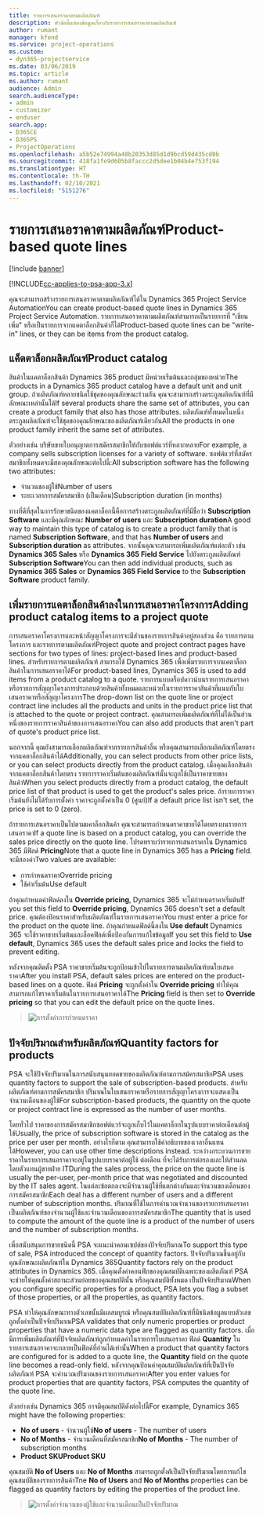 ```yaml
---
title: รายการเสนอราคาตามผลิตภัณฑ์
description: หัวข้อนี้แสดงข้อมูลเกี่ยวกับรายการเสนอราคาตามผลิตภัณฑ์
author: rumant
manager: kfend
ms.service: project-operations
ms.custom:
- dyn365-projectservice
ms.date: 03/06/2019
ms.topic: article
ms.author: rumant
audience: Admin
search.audienceType:
- admin
- customizer
- enduser
search.app:
- D365CE
- D365PS
- ProjectOperations
ms.openlocfilehash: a5b52e74994a40b20353d85d1d9bcd59d435cd0b
ms.sourcegitcommit: 418fa1fe9d605b8faccc2d5dee1b04b4e753f194
ms.translationtype: HT
ms.contentlocale: th-TH
ms.lasthandoff: 02/10/2021
ms.locfileid: "5151276"
---
```

# <a name="product-based-quote-lines"></a><span data-ttu-id="cb555-103">รายการเสนอราคาตามผลิตภัณฑ์</span><span class="sxs-lookup"><span data-stu-id="cb555-103">Product-based quote lines</span></span>

[!include [banner](../includes/psa-now-project-operations.md)]

[!INCLUDE[cc-applies-to-psa-app-3.x](../includes/cc-applies-to-psa-app-3x.md)]


<span data-ttu-id="cb555-104">คุณจะสามารถสร้างรายการเสนอราคาตามผลิตภัณฑ์ได้ใน Dynamics 365 Project Service Automation</span><span class="sxs-lookup"><span data-stu-id="cb555-104">You can create product-based quote lines in Dynamics 365 Project Service Automation.</span></span> <span data-ttu-id="cb555-105">รายการเสนอราคาตามผลิตภัณฑ์สามารถเป็นรายการที่ "เขียนเพิ่ม" หรือเป็นรายการจากแคตาล็อกสินค้าก็ได้</span><span class="sxs-lookup"><span data-stu-id="cb555-105">Product-based quote lines can be "write-in" lines, or they can be items from the product catalog.</span></span>

## <a name="product-catalog"></a><span data-ttu-id="cb555-106">แค็ตตาล็อกผลิตภัณฑ์</span><span class="sxs-lookup"><span data-stu-id="cb555-106">Product catalog</span></span>

<span data-ttu-id="cb555-107">สินค้าในแคตาล็อกสินค้า Dynamics 365 product มีหน่วยเริ่มต้นและกลุ่มของหน่วย</span><span class="sxs-lookup"><span data-stu-id="cb555-107">The products in a Dynamics 365 product catalog have a default unit and unit group.</span></span> <span data-ttu-id="cb555-108">ถ้าผลิตภัณฑ์หลายชนิดใช้ชุดของคุณลักษณะร่วมกัน คุณจะสามารถสร้างตระกูลผลิตภัณฑ์ที่มีลักษณะเหล่านั้นได้</span><span class="sxs-lookup"><span data-stu-id="cb555-108">If several products share the same set of attributes, you can create a product family that also has those attributes.</span></span> <span data-ttu-id="cb555-109">ผลิตภัณฑ์ทั้งหมดในหนึ่งตระกูลผลิตภัณฑ์จะใช้ชุดของคุณลักษณะของผลิตภัณฑ์เดียวกัน</span><span class="sxs-lookup"><span data-stu-id="cb555-109">All the products in one product family inherit the same set of attributes.</span></span>

<span data-ttu-id="cb555-110">ตัวอย่างเช่น บริษัทขายใบอนุญาตการสมัครสมาชิกให้กับซอฟต์แวร์ที่หลากหลาย</span><span class="sxs-lookup"><span data-stu-id="cb555-110">For example, a company sells subscription licenses for a variety of software.</span></span> <span data-ttu-id="cb555-111">ซอฟต์แวร์ที่สมัครสมาชิกทั้งหมดจะมีสองคุณลักษณะต่อไปนี้:</span><span class="sxs-lookup"><span data-stu-id="cb555-111">All subscription software has the following two attributes:</span></span>

- <span data-ttu-id="cb555-112">จำนวนของผู้ใช้</span><span class="sxs-lookup"><span data-stu-id="cb555-112">Number of users</span></span> 
- <span data-ttu-id="cb555-113">ระยะเวลาการสมัครสมาชิก (เป็นเดือน)</span><span class="sxs-lookup"><span data-stu-id="cb555-113">Subscription duration (in months)</span></span>

<span data-ttu-id="cb555-114">ทางที่ดีที่สุดในการรักษาขนิดของแคตาล็อกนี้คือการสร้างตระกูลผลิตภัณฑ์ที่มีชื่อว่า **Subscription Software** และมีคุณลักษณะ **Number of users** และ **Subscription duration**</span><span class="sxs-lookup"><span data-stu-id="cb555-114">A good way to maintain this type of catalog is to create a product family that is named **Subscription Software**, and that has **Number of users** and **Subscription duration** as attributes.</span></span> <span data-ttu-id="cb555-115">จากนั้นคุณจะสามารถเพิ่มผลิตภัณฑ์แต่ละตัว เช่น **Dynamics 365 Sales** หรือ **Dynamics 365 Field Service** ไปยังตระกูลผลิตภัณฑ์ **Subscription Software**</span><span class="sxs-lookup"><span data-stu-id="cb555-115">You can then add individual products, such as **Dynamics 365 Sales** or **Dynamics 365 Field Service** to the **Subscription Software** product family.</span></span>

## <a name="adding-product-catalog-items-to-a-project-quote"></a><span data-ttu-id="cb555-116">เพิ่มรายการแคตาล็อกสินค้าลงในการเสนอราคาโครงการ</span><span class="sxs-lookup"><span data-stu-id="cb555-116">Adding product catalog items to a project quote</span></span>

<span data-ttu-id="cb555-117">การเสนอราคาโครงการและหน้าสัญญาโครงการจะมีส่วนของรายการสินค้าอยู่สองส่วน คือ รายการตามโครงการ และรายการตามผลิตภัณฑ์</span><span class="sxs-lookup"><span data-stu-id="cb555-117">Project quote and project contract pages have sections for two types of lines: project-based lines and product-based lines.</span></span> <span data-ttu-id="cb555-118">สำหรับรายการตามผลิตภัณฑ์ สามารถใช้ Dynamics 365 เพื่อเพิ่มรายการจากแคตาล็อกสินค้าในการเสนอราคาได้</span><span class="sxs-lookup"><span data-stu-id="cb555-118">For product-based lines, Dynamics 365 is used to add items from a product catalog to a quote.</span></span> <span data-ttu-id="cb555-119">รายการแบบดร็อปดาวน์บนรายการเสนอราคาหรือรายการสัญญาโครงการประกอบด้วยสินค้าทั้งหมดและหน่วยในรายการราคาสินค้าที่แนบกับใบเสนอราคาหรือสัญญาโครงการ</span><span class="sxs-lookup"><span data-stu-id="cb555-119">The drop-down list on the quote line or project contract line includes all the products and units in the product price list that is attached to the quote or project contract.</span></span> <span data-ttu-id="cb555-120">คุณสามารถเพิ่มผลิตภัณฑ์ที่ไม่ได้เป็นส่วนหนึ่งของรายการราคาสินค้าของการเสนอราคา</span><span class="sxs-lookup"><span data-stu-id="cb555-120">You can also add products that aren't part of quote's product price list.</span></span>

<span data-ttu-id="cb555-121">นอกจากนี้ คุณยังสามารถเลือกผลิตภัณฑ์จากรายการสินค้าอื่น หรือคุณสามารถเลือกผลิตภัณฑ์โดยตรงจากแคตาล็อกสินค้าได้</span><span class="sxs-lookup"><span data-stu-id="cb555-121">Additionally, you can select products from other price lists, or you can select products directly from the product catalog.</span></span> <span data-ttu-id="cb555-122">เมื่อคุณเลือกสินค้าจากแคตาล็อกสินค้าโดยตรง รายการราคาเริ่มต้นของผลิตภัณฑ์นั้นจะถูกใช้เป็นราคาขายของสินค้า</span><span class="sxs-lookup"><span data-stu-id="cb555-122">When you select products directly from a product catalog, the default price list of that product is used to get the product's sales price.</span></span> <span data-ttu-id="cb555-123">ถ้ารายการราคาเริ่มต้นยังไม่ได้รับการตั้งค่า ราคาจะถูกตั้งค่าเป็น 0 (ศูนย์)</span><span class="sxs-lookup"><span data-stu-id="cb555-123">If a default price list isn't set, the price is set to 0 (zero).</span></span>

<span data-ttu-id="cb555-124">ถ้ารายการเสนอราคาเป็นไปตามแคาล็อกสินค้า คุณจะสามารถกำหนดราคาขายได้โดยตรงบนรายการเสนอราคา</span><span class="sxs-lookup"><span data-stu-id="cb555-124">If a quote line is based on a product catalog, you can override the sales price directly on the quote line.</span></span> <span data-ttu-id="cb555-125">โปรดทราบว่ารายการเสนอราคาใน Dynamics 365 มีฟิลด์ **Pricing**</span><span class="sxs-lookup"><span data-stu-id="cb555-125">Note that a quote line in Dynamics 365 has a **Pricing** field.</span></span> <span data-ttu-id="cb555-126">จะมีสองค่า</span><span class="sxs-lookup"><span data-stu-id="cb555-126">Two values are available:</span></span>

- <span data-ttu-id="cb555-127">การกำหนดราคา</span><span class="sxs-lookup"><span data-stu-id="cb555-127">Override pricing</span></span>  
- <span data-ttu-id="cb555-128">ใช้ค่าเริ่มต้น</span><span class="sxs-lookup"><span data-stu-id="cb555-128">Use default</span></span>

<span data-ttu-id="cb555-129">ถ้าคุณกำหนดค่าฟิลด์ลงใน **Override pricing**, Dynamics 365 จะไม่กำหนดราคาเริ่มต้น</span><span class="sxs-lookup"><span data-stu-id="cb555-129">If you set this field to **Override pricing**, Dynamics 365 doesn't set a default price.</span></span> <span data-ttu-id="cb555-130">คุณต้องป้อนราคาสำหรับผลิตภัณฑ์ในรายการเสนอราคา</span><span class="sxs-lookup"><span data-stu-id="cb555-130">You must enter a price for the product on the quote line.</span></span> <span data-ttu-id="cb555-131">ถ้าคุณกำหนดฟิลด์นี้ลงใน **Use default** Dynamics 365 จะใช้ราคาขายเริ่มต้นและล็อคฟิลด์เพื่อป้องกันการแก้ไขข้อมูล</span><span class="sxs-lookup"><span data-stu-id="cb555-131">If you set this field to **Use default**, Dynamics 365 uses the default sales price and locks the field to prevent editing.</span></span>

<span data-ttu-id="cb555-132">หลังจากคุณติดตั้ง PSA ราคาขายเริ่มต้นจะถูกป้อนเข้าไปในรายการตามผลิตภัณฑ์บนใบเสนอราคา</span><span class="sxs-lookup"><span data-stu-id="cb555-132">After you install PSA, default sales prices are entered on the product-based lines on a quote.</span></span> <span data-ttu-id="cb555-133">ฟิลด์ **Pricing** จะถูกตั้งค่าใน **Override pricing** ทำให้คุณสามารถแก้ไขราคาเริ่มต้นในรายการเสนอราคาได้</span><span class="sxs-lookup"><span data-stu-id="cb555-133">The **Pricing** field is then set to **Override pricing** so that you can edit the default price on the quote lines.</span></span>

> ![การตั้งค่าการกำหนดราคา](media/basic-guide-10.png)
 
## <a name="quantity-factors-for-products"></a><span data-ttu-id="cb555-135">ปัจจัยปริมาณสำหรับผลิตภัณฑ์</span><span class="sxs-lookup"><span data-stu-id="cb555-135">Quantity factors for products</span></span>

<span data-ttu-id="cb555-136">PSA จะใช้ปัจจัยปริมาณในการสนับสนุนยอดขายของผลิตภัณฑ์ตามการสม้ครสมาชิก</span><span class="sxs-lookup"><span data-stu-id="cb555-136">PSA uses quantity factors to support the sale of subscription-based products.</span></span> <span data-ttu-id="cb555-137">สำหรับผลิตภัณฑ์ตามการสมัครสมาชิก ปริมาณในใบเสนอราคาหรือรายการสัญญาโครงการจะแสดงเป็นจำนวนเดือนของผู้ใช้</span><span class="sxs-lookup"><span data-stu-id="cb555-137">For subscription-based products, the quantity on the quote or project contract line is expressed as the number of user months.</span></span>

<span data-ttu-id="cb555-138">โดยทั่วไป ราคาของการสมัครสมาชิกซอฟต์แวร์จะถูกเก็บไว้ในแคตาล็อกในรูปแบบราคาต่อเดือนต่อผู้ใช้</span><span class="sxs-lookup"><span data-stu-id="cb555-138">Usually, the price of subscription software is stored in the catalog as the price per user per month.</span></span> <span data-ttu-id="cb555-139">อย่างไรก็ตาม คุณสามารถใช้คำอธิบายของเวลาอื่นแทนได้</span><span class="sxs-lookup"><span data-stu-id="cb555-139">However, you can use other time descriptions instead.</span></span> <span data-ttu-id="cb555-140">ระหว่างกระบวนการขาย ราคาในรายการเสนอราคาจะอยู่ในรูปแบบราคาต่อผู้ใช้ ต่อเดือน ที่จะได้รับการต่อรองและให้ส่วนลดโดยตัวแทนผู้ขายฝ่าย IT</span><span class="sxs-lookup"><span data-stu-id="cb555-140">During the sales process, the price on the quote line is usually the per-user, per-month price that was negotiated and discounted by the IT sales agent.</span></span> <span data-ttu-id="cb555-141">ในแต่ละข้อตกลงจะมีจำนวนผู้ใช้ที่แตกต่างกันและจำนวนของเดือนของการสมัครสมาชิก</span><span class="sxs-lookup"><span data-stu-id="cb555-141">Each deal has a different number of users and a different number of subscription months.</span></span> <span data-ttu-id="cb555-142">ปริมาณที่ใช้ในการคำนวณจำนวนของรายการเสนอราคาเป็นผลิตภัณฑ์ของจำนวนผู้ใช้และจำนวนเดือนของการสมัครสมาชิก</span><span class="sxs-lookup"><span data-stu-id="cb555-142">The quantity that is used to compute the amount of the quote line is a product of the number of users and the number of subscription months.</span></span>

<span data-ttu-id="cb555-143">เพื่อสนับสนุนการขายชนิดนี้ PSA จะแนะนำคอนเซปต์ของปัจจัยปริมาณ</span><span class="sxs-lookup"><span data-stu-id="cb555-143">To support this type of sale, PSA introduced the concept of quantity factors.</span></span> <span data-ttu-id="cb555-144">ปัจจับปริมาณขึ้นอยู่กับคุณลักษณะผลิตภัณฑ์ใน Dynamics 365</span><span class="sxs-lookup"><span data-stu-id="cb555-144">Quantity factors rely on the product attributes in Dynamics 365.</span></span> <span data-ttu-id="cb555-145">เมื่อคุณตั้งค่าคอนฟิกของคุณสมบัติเฉพาะของผลิตภัณฑ์ PSA จะช่วยให้คุณตั้งค่าสถานะส่วนย่อยของคุณสมบัตินั้น หรือคุณสมบัติทั้งหมด เป็นปัจจัยปริมาณ</span><span class="sxs-lookup"><span data-stu-id="cb555-145">When you configure specific properties for a product, PSA lets you flag a subset of those properties, or all the properties, as quantity factors.</span></span>

<span data-ttu-id="cb555-146">PSA ทำให้คุณลักษณะทางตัวเลขนั้นมีผลสมบูรณ์ หรือคุณสมบัติผลิตภัณฑ์ที่มีชนิดข้อมูลแบบตัวเลขถูกตั้งค่าเป็นปัจจัยปริมาณ</span><span class="sxs-lookup"><span data-stu-id="cb555-146">PSA validates that only numeric properties or product properties that have a numeric data type are flagged as quantity factors.</span></span> <span data-ttu-id="cb555-147">เมื่อมีการเพิ่มผลิตภัณฑ์ที่ปัจจัยผลิตภัณฑ์ถูกกำหนดค่าในรายการใบเสนอราคา ฟิลด์ **Quantity** ในรายการเสนอราคาจะกลายเป็นฟิลด์ที่อ่านได้เท่านั้น</span><span class="sxs-lookup"><span data-stu-id="cb555-147">When a product that quantity factors are configured for is added to a quote line, the **Quantity** field on the quote line becomes a read-only field.</span></span> <span data-ttu-id="cb555-148">หลังจากคุณป้อนค่าคุณสมบัติผลิตภัณฑ์ที่เป็นปัจจัยผลิตภัณฑ์ PSA จะคำนวณปริมาณของรายการเสนอราคา</span><span class="sxs-lookup"><span data-stu-id="cb555-148">After you enter values for product properties that are quantity factors, PSA computes the quantity of the quote line.</span></span>

<span data-ttu-id="cb555-149">ตัวอย่างเช่น Dynamics 365 อาจมีคุณสมบัติดังต่อไปนี้</span><span class="sxs-lookup"><span data-stu-id="cb555-149">For example, Dynamics 365 might have the following properties:</span></span> 

- <span data-ttu-id="cb555-150">**No of users** - จำนวนผู้ใช้</span><span class="sxs-lookup"><span data-stu-id="cb555-150">**No of users** - The number of users</span></span> 
- <span data-ttu-id="cb555-151">**No of Months** - จำนวนเดือนที่สมัครสมาชิก</span><span class="sxs-lookup"><span data-stu-id="cb555-151">**No of Months** - The number of subscription months</span></span>
- <span data-ttu-id="cb555-152">**Product SKU**</span><span class="sxs-lookup"><span data-stu-id="cb555-152">**Product SKU**</span></span> 

<span data-ttu-id="cb555-153">คุณสมบัติ **No of Users** และ **No of Months** สามารถถูกตั้งค้่เป็นปัจจัยปริมาณโดยการแก้ไขคุณสมบัติของรายการสินค้า</span><span class="sxs-lookup"><span data-stu-id="cb555-153">Tne **No of Users** and **No of Months** properties can be flagged as quantity factors by editing the properties of the product line.</span></span> 

> ![การตั้งค่าจำนวนของผู้ใช้และจำนวนเดือนเป็นปัจจัยปริมาณ](media/basic-guide-11.png)
 

